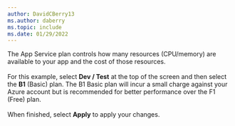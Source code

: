 ```yaml
---
author: DavidCBerry13
ms.author: daberry
ms.topic: include
ms.date: 01/29/2022
---
```

The App Service plan controls how many resources (CPU/memory) are available to your app and the cost of those resources.<br>
<br>
For this example, select **Dev / Test** at the top of the screen and then select the **B1** (Basic) plan.  The B1 Basic plan will incur a small charge against your Azure account but is recommended for better performance over the F1 (Free) plan.<br>
<br>
When finished, select **Apply** to apply your changes.